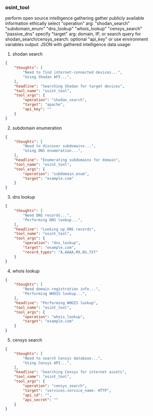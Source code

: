 ### osint_tool

perform open source intelligence gathering
gather publicly available information ethically
select "operation" arg: "shodan_search" "subdomain_enum" "dns_lookup" "whois_lookup" "censys_search" "passive_dns"
specify "target" arg: domain, IP, or search query
for shodan_search/censys_search: optional "api_key" or use environment variables
output: JSON with gathered intelligence data
usage:

1. shodan search

~~~json
{
    "thoughts": [
        "Need to find internet-connected devices...",
        "Using Shodan API...",
    ],
    "headline": "Searching Shodan for target devices",
    "tool_name": "osint_tool",
    "tool_args": {
        "operation": "shodan_search",
        "target": "apache",
        "api_key": ""
    }
}
~~~

2. subdomain enumeration

~~~json
{
    "thoughts": [
        "Need to discover subdomains...",
        "Using DNS enumeration...",
    ],
    "headline": "Enumerating subdomains for domain",
    "tool_name": "osint_tool",
    "tool_args": {
        "operation": "subdomain_enum",
        "target": "example.com"
    }
}
~~~

3. dns lookup

~~~json
{
    "thoughts": [
        "Need DNS records...",
        "Performing DNS lookup...",
    ],
    "headline": "Looking up DNS records",
    "tool_name": "osint_tool",
    "tool_args": {
        "operation": "dns_lookup",
        "target": "example.com",
        "record_types": "A,AAAA,MX,NS,TXT"
    }
}
~~~

4. whois lookup

~~~json
{
    "thoughts": [
        "Need domain registration info...",
        "Performing WHOIS lookup...",
    ],
    "headline": "Performing WHOIS lookup",
    "tool_name": "osint_tool",
    "tool_args": {
        "operation": "whois_lookup",
        "target": "example.com"
    }
}
~~~

5. censys search

~~~json
{
    "thoughts": [
        "Need to search Censys database...",
        "Using Censys API...",
    ],
    "headline": "Searching Censys for internet assets",
    "tool_name": "osint_tool",
    "tool_args": {
        "operation": "censys_search",
        "target": "services.service_name: HTTP",
        "api_id": "",
        "api_secret": ""
    }
}
~~~
